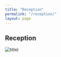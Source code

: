 ```yaml
---
title: "Reception"
permalink: "/reception/"
layout: page
---
```


## Reception

![title](/assets/wallpaper6.jpg))
